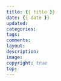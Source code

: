 ```yaml
---
title: {{ title }}
date: {{ date }}
updated:
categories: 
tags: 
comments: 
layout: 
description:
image:
copyright: true
top:  
---
```



<!--more-->